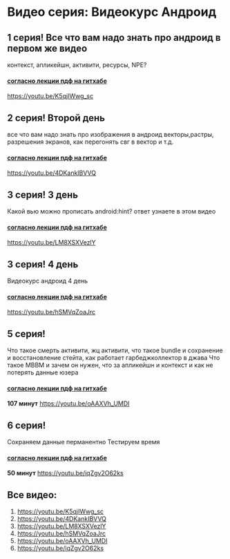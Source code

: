 # Видео серия: Видеокурс Андроид 

## 1 серия! Все что вам надо знать про андроид в первом же видео
контекст, апликейшн, активити, ресурсы, NPE?
#### [**согласно лекции пдф на гитхабе**](https://github.com/JohnnySC/Lectures/blob/main/Easy%20code.%20Android.%20%D0%9B%D0%B5%D0%BA%D1%86%D0%B8%D1%8F%20001.pdf)

https://youtu.be/K5qjIWwg_sc

## 2 серия! Второй день

все что вам надо знать про изображения в андроид
векторы,растры, разрешения экранов, как перегонять свг в вектор и т.д.
#### [**согласно лекции пдф на гитхабе**](https://github.com/JohnnySC/Lectures/blob/main/Easy%20code.%20Android.%20%D0%9B%D0%B5%D0%BA%D1%86%D0%B8%D1%8F%20002.pdf)
https://youtu.be/4DKankIBVVQ


## 3 серия! 3 день
Какой вью можно прописать android:hint?
ответ узнаете в этом видео
#### [**согласно лекции пдф на гитхабе**](https://github.com/JohnnySC/Lectures/blob/main/Easy%20code.%20Android.%20%D0%9B%D0%B5%D0%BA%D1%86%D0%B8%D1%8F%20003.pdf)

https://youtu.be/LM8XSXVezlY

## 3 серия! 4 день
Видеокурс андроид 4 день
#### [**согласно лекции пдф на гитхабе**](https://github.com/JohnnySC/Lectures/blob/main/Easy%20code.%20Android.%20%D0%9B%D0%B5%D0%BA%D1%86%D0%B8%D1%8F%20004.pdf)

https://youtu.be/hSMVqZoaJrc

## 5 серия! 
Что такое смерть активити, жц активити, что такое bundle и сохранение и восстановление стейта, как работает гарбеджколлектор в джава
Что такое МВВМ и зачем он нужен, что за апликейшн и контекст и как не потерять данные юзера
#### [**согласно лекции пдф на гитхабе**](https://github.com/JohnnySC/Lectures/blob/main/Easy%20code.%20Android.%20%D0%9B%D0%B5%D0%BA%D1%86%D0%B8%D1%8F%20005.pdf)

**107 минут**
https://youtu.be/oAAXVh_UMDI

## 6 серия!
Сохраняем данные перманентно
Тестируем время
#### [**согласно лекции пдф на гитхабе**](https://github.com/JohnnySC/Lectures/blob/main/Easy%20code.%20Android.%20%D0%9B%D0%B5%D0%BA%D1%86%D0%B8%D1%8F%20006.pdf)

**50 минут**
https://youtu.be/iqZgv2O62ks

## Все видео: 

1. https://youtu.be/K5qjIWwg_sc
2. https://youtu.be/4DKankIBVVQ
3. https://youtu.be/LM8XSXVezlY
4. https://youtu.be/hSMVqZoaJrc
5. https://youtu.be/oAAXVh_UMDI
6. https://youtu.be/iqZgv2O62ks
